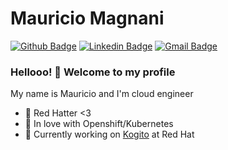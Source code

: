 # Mauricio Magnani

[![Github Badge](https://img.shields.io/badge/-Github-000?style=flat-square&logo=Github&logoColor=white&link=https://github.com/msmagnanijr)](https://github.com/msmagnanijr)
[![Linkedin Badge](https://img.shields.io/badge/-LinkedIn-blue?style=flat-square&logo=Linkedin&logoColor=white&link=https://www.linkedin.com/in/mauriciomagnanijr/)](https://www.linkedin.com/in/https://www.linkedin.com/in/mauriciomagnanijr/)
[![Gmail Badge](https://img.shields.io/badge/-Gmail-c14438?style=flat-square&logo=Gmail&logoColor=white&link=mailto:msmagnanijr@gmail.com)](mailto:msmagnanijr@gmail.com)

### Hellooo! 👋 Welcome to my profile

My name is Mauricio and I'm cloud engineer

 - 👒 Red Hatter <3
 - 💙 In love with Openshift/Kubernetes
 - 🌱 Currently working on [Kogito](https://kogito.kie.org/) at Red Hat
